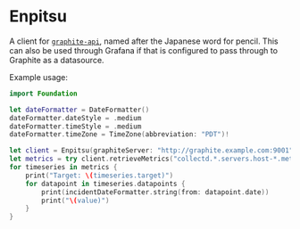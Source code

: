 # Enpitsu

A client for [`graphite-api`](https://graphite-api.readthedocs.io), named after the Japanese word for pencil. This can also be used through Grafana if that is configured to pass through to Graphite as a datasource.

Example usage:

```swift
import Foundation

let dateFormatter = DateFormatter()
dateFormatter.dateStyle = .medium
dateFormatter.timeStyle = .medium
dateFormatter.timeZone = TimeZone(abbreviation: "PDT")!

let client = Enpitsu(graphiteServer: "http://graphite.example.com:9001")
let metrics = try client.retrieveMetrics("collectd.*.servers.host-*.metricname")
for timeseries in metrics {
    print("Target: \(timeseries.target)")
    for datapoint in timeseries.datapoints {
        print(incidentDateFormatter.string(from: datapoint.date))
        print("\(value)")
    }
}
```
